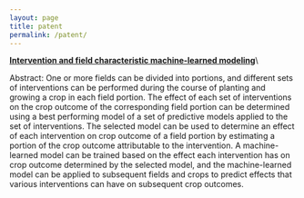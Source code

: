 ```yaml
---
layout: page
title: patent
permalink: /patent/
---
```


**[Intervention and field characteristic machine-learned modeling](https://patents.google.com/patent/WO2022140201A1/en?oq=WO+2022%2f140201+A1)**\\

Abstract: One or more fields can be divided into portions, and different sets of interventions can be performed during the course of planting and growing a crop in each field portion. The effect of each set of interventions on the crop outcome of the corresponding field portion can be determined using a best performing model of a set of predictive models applied to the set of interventions. The selected model can be used to determine an effect of each intervention on crop outcome of a field portion by estimating a portion of the crop outcome attributable to the intervention. A machine-learned model can be trained based on the effect each intervention has on crop outcome determined by the selected model, and the machine-learned model can be applied to subsequent fields and crops to predict effects that various interventions can have on subsequent crop outcomes.


